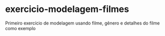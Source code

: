 # exercicio-modelagem-filmes
 Primeiro exercício de modelagem usando filme, gênero e detalhes do filme como exemplo
